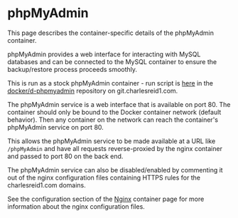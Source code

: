 # phpMyAdmin

This page describes the container-specific details
of the phpMyAdmin container.

phpMyAdmin provides a web interface for interacting with MySQL
databases and can be connected to the MySQL container to ensure
the backup/restore process proceeds smoothly.

This is run as a stock phpMyAdmin container - run script
is [here](https://git.charlesreid1.com/docker/d-phpmyadmin/src/branch/master/run_stock_phpmyadmin.sh)
in the [docker/d-phpmyadmin](https://git.charlesreid1.com/docker/d-phpmyadmin)
repository on git.charlesreid1.com.

The phpMyAdmin service is a web interface that is available
on port 80. The container should only be bound to the
Docker container network (default behavior). Then any
container on the network can reach the container's 
phpMyAdmin service on port 80.

This allows the phpMyAdmin service to be made available at
a URL like `/phpMyAdmin` and have all requests reverse-proxied 
by the nginx container and passed to port 80 on the back end.

The phpMyAdmin service can also be disabled/enabled by 
commenting it out of the nginx configuration files containing
HTTPS rules for the charlesreid1.com domains.

See the configuration section of the [Nginx](Service_nginx.md) 
container page for more information about the nginx configuration
files.

